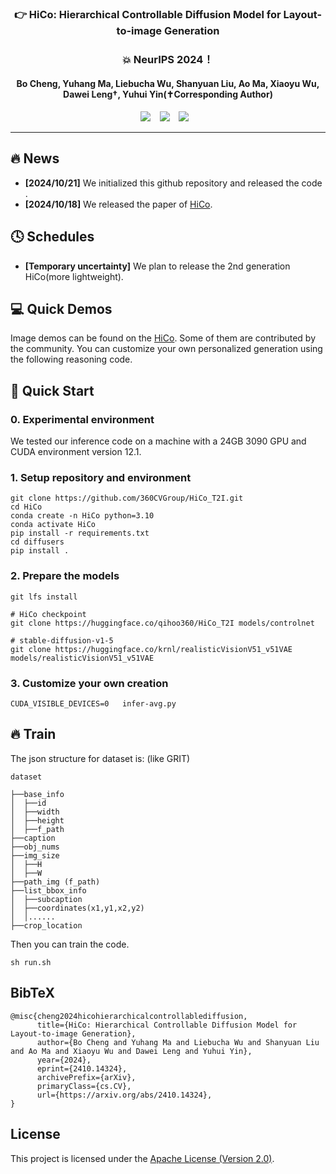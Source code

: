 

### <div align="center">👉 HiCo: Hierarchical Controllable Diffusion Model for Layout-to-image Generation<div> 
### <div align="center"> 💥 NeurIPS 2024！ <div> 
#### <div align="center"> Bo Cheng, Yuhang Ma, Liebucha Wu, Shanyuan Liu, Ao Ma, Xiaoyu Wu, Dawei Leng†, Yuhui Yin(✝Corresponding Author) <div> 

<div align="center">
  <a href="https://360cvgroup.github.io/HiCo_T2I/"><img src="https://img.shields.io/static/v1?label=Project%20Page&message=Github&color=blue&logo=github-pages"></a> &ensp;
  <a href="https://arxiv.org/abs/2410.14324"><img src="https://img.shields.io/static/v1?label=Paper&message=Arxiv:HiCo&color=red&logo=arxiv"></a> &ensp;
  <a href=""><img src="https://img.shields.io/static/v1?label=App&message=ComfyUI&&color=green"></a> &ensp;
</div>

---
## 🔥 News 
- **[2024/10/21]** We initialized this github repository and released the code .
- **[2024/10/18]** We released the paper of [HiCo](https://arxiv.org/abs/2410.14324).

## 🕓 Schedules
- **[Temporary uncertainty]** We plan to release the 2nd generation HiCo(more lightweight).

## 💻 Quick Demos
Image demos can be found on the [HiCo](https://360cvgroup.github.io/HiCo_T2I/). Some of them are contributed by the community. You can customize your own personalized generation using the following reasoning code.

## 🔧 Quick Start
### 0. Experimental environment
We tested our inference code on a machine with a 24GB 3090 GPU and CUDA environment version 12.1.

### 1. Setup repository and environment
```
git clone https://github.com/360CVGroup/HiCo_T2I.git
cd HiCo
conda create -n HiCo python=3.10
conda activate HiCo
pip install -r requirements.txt
cd diffusers
pip install .
```
### 2. Prepare the models
```
git lfs install

# HiCo checkpoint
git clone https://huggingface.co/qihoo360/HiCo_T2I models/controlnet

# stable-diffusion-v1-5
git clone https://huggingface.co/krnl/realisticVisionV51_v51VAE models/realisticVisionV51_v51VAE
```
### 3. Customize your own creation
```
CUDA_VISIBLE_DEVICES=0   infer-avg.py
```
## 🔥 Train

The json structure for dataset is: (like GRIT)
```
dataset 

├──base_info 
│  ├──id
│  ├──width
│  ├──height
│  ├──f_path
├──caption  
├──obj_nums  
├──img_size  
│  ├──H
│  ├──W
├──path_img (f_path)
├──list_bbox_info
│  ├──subcaption
│  ├──coordinates(x1,y1,x2,y2)
│  │......
├──crop_location

```
Then you can train the code.
```
sh run.sh
```

## BibTeX
```
@misc{cheng2024hicohierarchicalcontrollablediffusion,
      title={HiCo: Hierarchical Controllable Diffusion Model for Layout-to-image Generation}, 
      author={Bo Cheng and Yuhang Ma and Liebucha Wu and Shanyuan Liu and Ao Ma and Xiaoyu Wu and Dawei Leng and Yuhui Yin},
      year={2024},
      eprint={2410.14324},
      archivePrefix={arXiv},
      primaryClass={cs.CV},
      url={https://arxiv.org/abs/2410.14324}, 
}
```
## License
This project is licensed under the [Apache License (Version 2.0)](https://github.com/modelscope/modelscope/blob/master/LICENSE).

